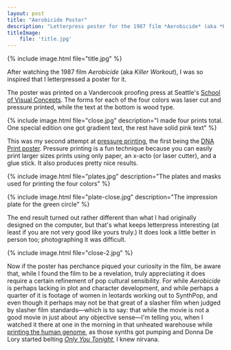 ```yaml
---
layout: post
title: "Aerobicide Poster"
description: "Letterpress poster for the 1987 film *Aerobicide* (aka *Killer Workout*)"
titleImage:
    file: 'title.jpg'
---
```


{% include image.html file="title.jpg" %}

After watching the 1987 film *Aerobicide* (aka *Killer Workout*), I was so inspired that I letterpressed a poster for it.

The poster was printed on a Vandercook proofing press at Seattle's [School of Visual Concepts](https://www.svcseattle.com). The forms for each of the four colors was laser cut and pressure printed, while the text at the bottom is wood type.

{% include image.html file="close.jpg" description="I made four prints total. One special edition one got gradient text, the rest have solid pink text" %}

This was my second attempt at [pressure printing](https://letterpresscommons.com/pressure-printing/), the first being the [DNA Print poster](/dna-print-open-house). Pressure printing is a fun technique because you can easily print larger sizes prints using only paper, an x-acto (or laser cutter), and a glue stick. It also produces pretty nice results.

{% include image.html file="plates.jpg" description="The plates and masks used for printing the four colors" %}

{% include image.html file="plate-close.jpg" description="The impression plate for the green circle" %}

The end result turned out rather different than what I had originally designed on the computer, but that's what keeps letterpress interesting (at least if you are not very good like yours truly.) It does look a little better in person too; photographing it was difficult.

{% include image.html file="close-2.jpg" %}

Now if the poster has perchance piqued your curiosity in the film, be aware that, while I found the film to be a revelation, truly appreciating it does require a certain refinement of pop cultural sensibility. For while *Aerobicide* is perhaps lacking in plot and character development, and while perhaps a quarter of it is footage of women in leotards working out to SynthPop, and even though it perhaps may not be that great of a slasher film when judged by slasher film standards—which is to say: that while the movie is not a good movie in just about any objective sense—I'm telling you, when I watched it there at one in the morning in that unheated warehouse while [printing the human genome](/dna-print), as those synths got pumping and Donna De Lory started belting [*Only You Tonight*](https://www.youtube.com/watch?v=DY23oOKC9x8), I knew nirvana.
